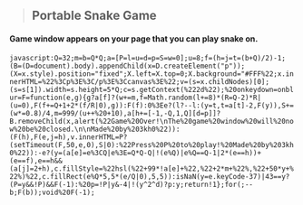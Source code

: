 > ## Portable Snake Game
#### Game window appears on your page that you can play snake on.

`javascript:Q=32;m=b=Q*Q;a=[P=l=u=d=p=S=w=0];u=8;f=(h=j=t=(b+Q)/2)-1;(B=(D=document).body).appendChild(x=D.createElement("p"));(X=x.style).position="fixed";X.left=X.top=0;X.background="#FFF%22;x.innerHTML=%22%3Cp%3E%3C/p%3E%3Ccanvas%3E%22;v=(s=x.childNodes)[0];(s=s[1]).width=s.height=5*Q;c=s.getContext(%222d%22);%20onkeydown=onblur=F=function(e,g){g?a[f]?(w+=m,f=Math.random(l+=8)*(R=Q-2)*R|(u=0),F(f+=Q+1+2*(f/R|0),g)):F(f):0%3Ee?(l?--l:(y=t,t=a[t]-2,F(y)),S+=(w*=0.8)/4,m=999/(u++%20+10),a[h+=[-1,-Q,1,Q][d=p]]?B.removeChild(x,alert(%22Game%20Over!\nThe%20game%20window%20will%20now%20be%20closed.\n\nMade%20by%203kh0%22)):(F(h),F(e,j=h),v.innerHTML=P?(setTimeout(F,50,e,0),S|0):%22Press%20P%20to%20play!%20Made%20by%203kh0%22)):-e?(y=(a[e]=e%3CQ|e%3E=Q*Q-Q|!(e%Q)|e%Q==Q-1|2*(e==h))+(e==f),e==h&&(a[j]=2+h),c.fillStyle=%22hsl(%22+99*!a[e]+%22,%22+2*m+%22%,%22+50*y+%22%)%22,c.fillRect(e%Q*5,5*(e/Q|0),5,5)):isNaN(y=e.keyCode-37)|43==y?(P=y&&!P)&&F(-1):%20p=!P|y&-4|!(y^2^d)?p:y;return!1};for(;--b;F(b));void%20F(-1);`
